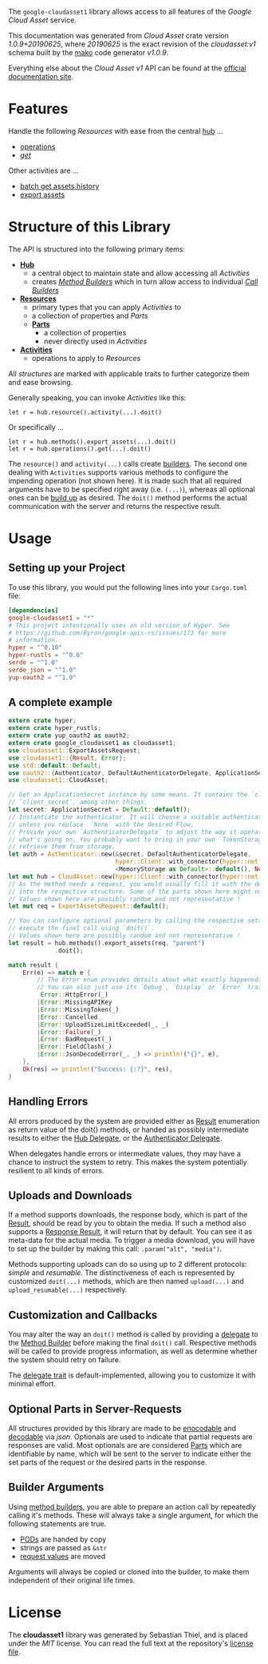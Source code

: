 <!---
DO NOT EDIT !
This file was generated automatically from 'src/mako/api/README.md.mako'
DO NOT EDIT !
-->
The `google-cloudasset1` library allows access to all features of the *Google Cloud Asset* service.

This documentation was generated from *Cloud Asset* crate version *1.0.9+20190625*, where *20190625* is the exact revision of the *cloudasset:v1* schema built by the [mako](http://www.makotemplates.org/) code generator *v1.0.9*.

Everything else about the *Cloud Asset* *v1* API can be found at the
[official documentation site](https://cloud.google.com/resource-manager/docs/cloud-asset-inventory/quickstart-cloud-asset-inventory).
# Features

Handle the following *Resources* with ease from the central [hub](https://docs.rs/google-cloudasset1/1.0.9+20190625/google_cloudasset1/struct.CloudAsset.html) ... 

* [operations](https://docs.rs/google-cloudasset1/1.0.9+20190625/google_cloudasset1/struct.Operation.html)
 * [*get*](https://docs.rs/google-cloudasset1/1.0.9+20190625/google_cloudasset1/struct.OperationGetCall.html)

Other activities are ...

* [batch get assets history](https://docs.rs/google-cloudasset1/1.0.9+20190625/google_cloudasset1/struct.MethodBatchGetAssetsHistoryCall.html)
* [export assets](https://docs.rs/google-cloudasset1/1.0.9+20190625/google_cloudasset1/struct.MethodExportAssetCall.html)



# Structure of this Library

The API is structured into the following primary items:

* **[Hub](https://docs.rs/google-cloudasset1/1.0.9+20190625/google_cloudasset1/struct.CloudAsset.html)**
    * a central object to maintain state and allow accessing all *Activities*
    * creates [*Method Builders*](https://docs.rs/google-cloudasset1/1.0.9+20190625/google_cloudasset1/trait.MethodsBuilder.html) which in turn
      allow access to individual [*Call Builders*](https://docs.rs/google-cloudasset1/1.0.9+20190625/google_cloudasset1/trait.CallBuilder.html)
* **[Resources](https://docs.rs/google-cloudasset1/1.0.9+20190625/google_cloudasset1/trait.Resource.html)**
    * primary types that you can apply *Activities* to
    * a collection of properties and *Parts*
    * **[Parts](https://docs.rs/google-cloudasset1/1.0.9+20190625/google_cloudasset1/trait.Part.html)**
        * a collection of properties
        * never directly used in *Activities*
* **[Activities](https://docs.rs/google-cloudasset1/1.0.9+20190625/google_cloudasset1/trait.CallBuilder.html)**
    * operations to apply to *Resources*

All *structures* are marked with applicable traits to further categorize them and ease browsing.

Generally speaking, you can invoke *Activities* like this:

```Rust,ignore
let r = hub.resource().activity(...).doit()
```

Or specifically ...

```ignore
let r = hub.methods().export_assets(...).doit()
let r = hub.operations().get(...).doit()
```

The `resource()` and `activity(...)` calls create [builders][builder-pattern]. The second one dealing with `Activities` 
supports various methods to configure the impending operation (not shown here). It is made such that all required arguments have to be 
specified right away (i.e. `(...)`), whereas all optional ones can be [build up][builder-pattern] as desired.
The `doit()` method performs the actual communication with the server and returns the respective result.

# Usage

## Setting up your Project

To use this library, you would put the following lines into your `Cargo.toml` file:

```toml
[dependencies]
google-cloudasset1 = "*"
# This project intentionally uses an old version of Hyper. See
# https://github.com/Byron/google-apis-rs/issues/173 for more
# information.
hyper = "^0.10"
hyper-rustls = "^0.6"
serde = "^1.0"
serde_json = "^1.0"
yup-oauth2 = "^1.0"
```

## A complete example

```Rust
extern crate hyper;
extern crate hyper_rustls;
extern crate yup_oauth2 as oauth2;
extern crate google_cloudasset1 as cloudasset1;
use cloudasset1::ExportAssetsRequest;
use cloudasset1::{Result, Error};
use std::default::Default;
use oauth2::{Authenticator, DefaultAuthenticatorDelegate, ApplicationSecret, MemoryStorage};
use cloudasset1::CloudAsset;

// Get an ApplicationSecret instance by some means. It contains the `client_id` and 
// `client_secret`, among other things.
let secret: ApplicationSecret = Default::default();
// Instantiate the authenticator. It will choose a suitable authentication flow for you, 
// unless you replace  `None` with the desired Flow.
// Provide your own `AuthenticatorDelegate` to adjust the way it operates and get feedback about 
// what's going on. You probably want to bring in your own `TokenStorage` to persist tokens and
// retrieve them from storage.
let auth = Authenticator::new(&secret, DefaultAuthenticatorDelegate,
                              hyper::Client::with_connector(hyper::net::HttpsConnector::new(hyper_rustls::TlsClient::new())),
                              <MemoryStorage as Default>::default(), None);
let mut hub = CloudAsset::new(hyper::Client::with_connector(hyper::net::HttpsConnector::new(hyper_rustls::TlsClient::new())), auth);
// As the method needs a request, you would usually fill it with the desired information
// into the respective structure. Some of the parts shown here might not be applicable !
// Values shown here are possibly random and not representative !
let mut req = ExportAssetsRequest::default();

// You can configure optional parameters by calling the respective setters at will, and
// execute the final call using `doit()`.
// Values shown here are possibly random and not representative !
let result = hub.methods().export_assets(req, "parent")
             .doit();

match result {
    Err(e) => match e {
        // The Error enum provides details about what exactly happened.
        // You can also just use its `Debug`, `Display` or `Error` traits
         Error::HttpError(_)
        |Error::MissingAPIKey
        |Error::MissingToken(_)
        |Error::Cancelled
        |Error::UploadSizeLimitExceeded(_, _)
        |Error::Failure(_)
        |Error::BadRequest(_)
        |Error::FieldClash(_)
        |Error::JsonDecodeError(_, _) => println!("{}", e),
    },
    Ok(res) => println!("Success: {:?}", res),
}

```
## Handling Errors

All errors produced by the system are provided either as [Result](https://docs.rs/google-cloudasset1/1.0.9+20190625/google_cloudasset1/enum.Result.html) enumeration as return value of 
the doit() methods, or handed as possibly intermediate results to either the 
[Hub Delegate](https://docs.rs/google-cloudasset1/1.0.9+20190625/google_cloudasset1/trait.Delegate.html), or the [Authenticator Delegate](https://docs.rs/yup-oauth2/*/yup_oauth2/trait.AuthenticatorDelegate.html).

When delegates handle errors or intermediate values, they may have a chance to instruct the system to retry. This 
makes the system potentially resilient to all kinds of errors.

## Uploads and Downloads
If a method supports downloads, the response body, which is part of the [Result](https://docs.rs/google-cloudasset1/1.0.9+20190625/google_cloudasset1/enum.Result.html), should be
read by you to obtain the media.
If such a method also supports a [Response Result](https://docs.rs/google-cloudasset1/1.0.9+20190625/google_cloudasset1/trait.ResponseResult.html), it will return that by default.
You can see it as meta-data for the actual media. To trigger a media download, you will have to set up the builder by making
this call: `.param("alt", "media")`.

Methods supporting uploads can do so using up to 2 different protocols: 
*simple* and *resumable*. The distinctiveness of each is represented by customized 
`doit(...)` methods, which are then named `upload(...)` and `upload_resumable(...)` respectively.

## Customization and Callbacks

You may alter the way an `doit()` method is called by providing a [delegate](https://docs.rs/google-cloudasset1/1.0.9+20190625/google_cloudasset1/trait.Delegate.html) to the 
[Method Builder](https://docs.rs/google-cloudasset1/1.0.9+20190625/google_cloudasset1/trait.CallBuilder.html) before making the final `doit()` call. 
Respective methods will be called to provide progress information, as well as determine whether the system should 
retry on failure.

The [delegate trait](https://docs.rs/google-cloudasset1/1.0.9+20190625/google_cloudasset1/trait.Delegate.html) is default-implemented, allowing you to customize it with minimal effort.

## Optional Parts in Server-Requests

All structures provided by this library are made to be [enocodable](https://docs.rs/google-cloudasset1/1.0.9+20190625/google_cloudasset1/trait.RequestValue.html) and 
[decodable](https://docs.rs/google-cloudasset1/1.0.9+20190625/google_cloudasset1/trait.ResponseResult.html) via *json*. Optionals are used to indicate that partial requests are responses 
are valid.
Most optionals are are considered [Parts](https://docs.rs/google-cloudasset1/1.0.9+20190625/google_cloudasset1/trait.Part.html) which are identifiable by name, which will be sent to 
the server to indicate either the set parts of the request or the desired parts in the response.

## Builder Arguments

Using [method builders](https://docs.rs/google-cloudasset1/1.0.9+20190625/google_cloudasset1/trait.CallBuilder.html), you are able to prepare an action call by repeatedly calling it's methods.
These will always take a single argument, for which the following statements are true.

* [PODs][wiki-pod] are handed by copy
* strings are passed as `&str`
* [request values](https://docs.rs/google-cloudasset1/1.0.9+20190625/google_cloudasset1/trait.RequestValue.html) are moved

Arguments will always be copied or cloned into the builder, to make them independent of their original life times.

[wiki-pod]: http://en.wikipedia.org/wiki/Plain_old_data_structure
[builder-pattern]: http://en.wikipedia.org/wiki/Builder_pattern
[google-go-api]: https://github.com/google/google-api-go-client

# License
The **cloudasset1** library was generated by Sebastian Thiel, and is placed 
under the *MIT* license.
You can read the full text at the repository's [license file][repo-license].

[repo-license]: https://github.com/Byron/google-apis-rsblob/master/LICENSE.md
